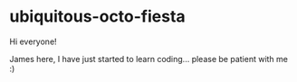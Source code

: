 # ubiquitous-octo-fiesta

Hi everyone! 

James here, I have just started to learn coding... please be patient with me :) 
